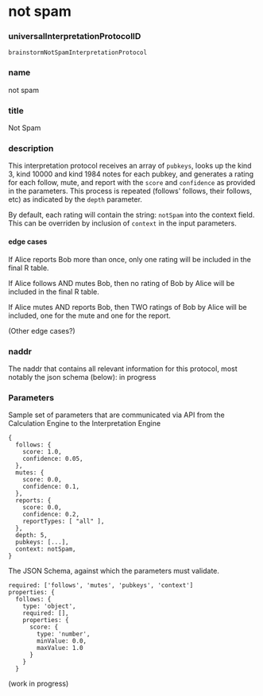 not spam
=====

### universalInterpretationProtocolID

`brainstormNotSpamInterpretationProtocol`

### name

not spam

### title

Not Spam

### description

This interpretation protocol receives an array of `pubkeys`, looks up the kind 3, kind 10000 and kind 1984 notes for each pubkey, and generates a rating for each follow, mute, and report with the `score` and `confidence` as provided in the parameters. This process is repeated (follows' follows, their follows, etc) as indicated by the `depth` parameter. 

By default, each rating will contain the string: `notSpam` into the context field. This can be overriden by inclusion of `context` in the input parameters.

#### edge cases

If Alice reports Bob more than once, only one rating will be included in the final R table.

If Alice follows AND mutes Bob, then no rating of Bob by Alice will be included in the final R table.

If Alice mutes AND reports Bob, then TWO ratings of Bob by Alice will be included, one for the mute and one for the report.

(Other edge cases?)

### naddr

The naddr that contains all relevant information for this protocol, most notably the json schema (below): in progress

### Parameters

Sample set of parameters that are communicated via API from the Calculation Engine to the Interpretation Engine

```
{
  follows: {
    score: 1.0,
    confidence: 0.05,
  },
  mutes: {
    score: 0.0,
    confidence: 0.1,
  },
  reports: {
    score: 0.0,
    confidence: 0.2,
    reportTypes: [ "all" ],
  },
  depth: 5,
  pubkeys: [...],
  context: notSpam,
}
```

The JSON Schema, against which the parameters must validate.

```
required: ['follows', 'mutes', 'pubkeys', 'context']
properties: {
  follows: {
    type: 'object',
    required: [],
    properties: {
      score: {
        type: 'number',
        minValue: 0.0,
        maxValue: 1.0
      }
    }
  }
```

(work in progress)


